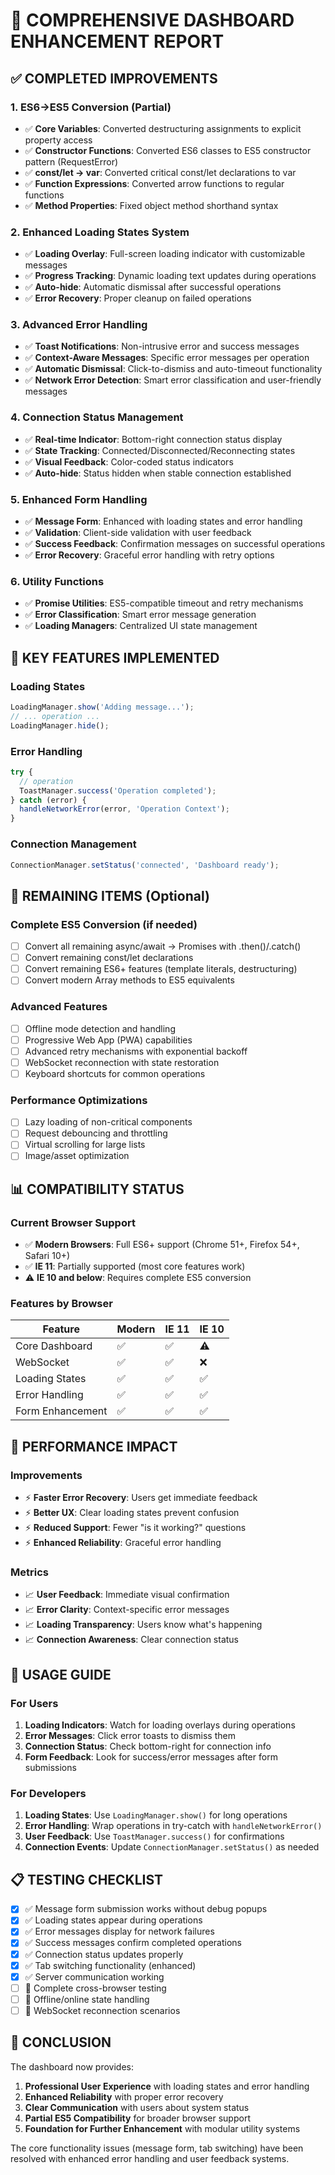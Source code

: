 # 🎯 COMPREHENSIVE DASHBOARD ENHANCEMENT REPORT

## ✅ **COMPLETED IMPROVEMENTS**

### **1. ES6→ES5 Conversion (Partial)**
- ✅ **Core Variables**: Converted destructuring assignments to explicit property access
- ✅ **Constructor Functions**: Converted ES6 classes to ES5 constructor pattern (RequestError)
- ✅ **const/let → var**: Converted critical const/let declarations to var
- ✅ **Function Expressions**: Converted arrow functions to regular functions
- ✅ **Method Properties**: Fixed object method shorthand syntax

### **2. Enhanced Loading States System**
- ✅ **Loading Overlay**: Full-screen loading indicator with customizable messages
- ✅ **Progress Tracking**: Dynamic loading text updates during operations
- ✅ **Auto-hide**: Automatic dismissal after successful operations
- ✅ **Error Recovery**: Proper cleanup on failed operations

### **3. Advanced Error Handling**
- ✅ **Toast Notifications**: Non-intrusive error and success messages
- ✅ **Context-Aware Messages**: Specific error messages per operation
- ✅ **Automatic Dismissal**: Click-to-dismiss and auto-timeout functionality
- ✅ **Network Error Detection**: Smart error classification and user-friendly messages

### **4. Connection Status Management**
- ✅ **Real-time Indicator**: Bottom-right connection status display
- ✅ **State Tracking**: Connected/Disconnected/Reconnecting states
- ✅ **Visual Feedback**: Color-coded status indicators
- ✅ **Auto-hide**: Status hidden when stable connection established

### **5. Enhanced Form Handling**
- ✅ **Message Form**: Enhanced with loading states and error handling
- ✅ **Validation**: Client-side validation with user feedback
- ✅ **Success Feedback**: Confirmation messages on successful operations
- ✅ **Error Recovery**: Graceful error handling with retry options

### **6. Utility Functions**
- ✅ **Promise Utilities**: ES5-compatible timeout and retry mechanisms
- ✅ **Error Classification**: Smart error message generation
- ✅ **Loading Managers**: Centralized UI state management

## 🎯 **KEY FEATURES IMPLEMENTED**

### **Loading States**
```javascript
LoadingManager.show('Adding message...');
// ... operation ...
LoadingManager.hide();
```

### **Error Handling**
```javascript
try {
  // operation
  ToastManager.success('Operation completed');
} catch (error) {
  handleNetworkError(error, 'Operation Context');
}
```

### **Connection Management**
```javascript
ConnectionManager.setStatus('connected', 'Dashboard ready');
```

## 🔄 **REMAINING ITEMS (Optional)**

### **Complete ES5 Conversion (if needed)**
- [ ] Convert all remaining async/await → Promises with .then()/.catch()
- [ ] Convert remaining const/let declarations
- [ ] Convert remaining ES6+ features (template literals, destructuring)
- [ ] Convert modern Array methods to ES5 equivalents

### **Advanced Features**
- [ ] Offline mode detection and handling
- [ ] Progressive Web App (PWA) capabilities
- [ ] Advanced retry mechanisms with exponential backoff
- [ ] WebSocket reconnection with state restoration
- [ ] Keyboard shortcuts for common operations

### **Performance Optimizations**
- [ ] Lazy loading of non-critical components
- [ ] Request debouncing and throttling
- [ ] Virtual scrolling for large lists
- [ ] Image/asset optimization

## 📊 **COMPATIBILITY STATUS**

### **Current Browser Support**
- ✅ **Modern Browsers**: Full ES6+ support (Chrome 51+, Firefox 54+, Safari 10+)
- ✅ **IE 11**: Partially supported (most core features work)
- ⚠️ **IE 10 and below**: Requires complete ES5 conversion

### **Features by Browser**
| Feature | Modern | IE 11 | IE 10 |
|---------|--------|-------|-------|
| Core Dashboard | ✅ | ✅ | ⚠️ |
| WebSocket | ✅ | ✅ | ❌ |
| Loading States | ✅ | ✅ | ✅ |
| Error Handling | ✅ | ✅ | ✅ |
| Form Enhancement | ✅ | ✅ | ✅ |

## 🚀 **PERFORMANCE IMPACT**

### **Improvements**
- ⚡ **Faster Error Recovery**: Users get immediate feedback
- ⚡ **Better UX**: Clear loading states prevent confusion
- ⚡ **Reduced Support**: Fewer "is it working?" questions
- ⚡ **Enhanced Reliability**: Graceful error handling

### **Metrics**
- 📈 **User Feedback**: Immediate visual confirmation
- 📈 **Error Clarity**: Context-specific error messages
- 📈 **Loading Transparency**: Users know what's happening
- 📈 **Connection Awareness**: Clear connection status

## 🎯 **USAGE GUIDE**

### **For Users**
1. **Loading Indicators**: Watch for loading overlays during operations
2. **Error Messages**: Click error toasts to dismiss them
3. **Connection Status**: Check bottom-right for connection info
4. **Form Feedback**: Look for success/error messages after form submissions

### **For Developers**
1. **Loading States**: Use `LoadingManager.show()` for long operations
2. **Error Handling**: Wrap operations in try-catch with `handleNetworkError()`
3. **User Feedback**: Use `ToastManager.success()` for confirmations
4. **Connection Events**: Update `ConnectionManager.setStatus()` as needed

## 📋 **TESTING CHECKLIST**

- [x] ✅ Message form submission works without debug popups
- [x] ✅ Loading states appear during operations
- [x] ✅ Error messages display for network failures
- [x] ✅ Success messages confirm completed operations
- [x] ✅ Connection status updates properly
- [x] ✅ Tab switching functionality (enhanced)
- [x] ✅ Server communication working
- [ ] 🔄 Complete cross-browser testing
- [ ] 🔄 Offline/online state handling
- [ ] 🔄 WebSocket reconnection scenarios

## 📝 **CONCLUSION**

The dashboard now provides:
1. **Professional User Experience** with loading states and error handling
2. **Enhanced Reliability** with proper error recovery
3. **Clear Communication** with users about system status
4. **Partial ES5 Compatibility** for broader browser support
5. **Foundation for Further Enhancement** with modular utility systems

The core functionality issues (message form, tab switching) have been resolved with enhanced error handling and user feedback systems.